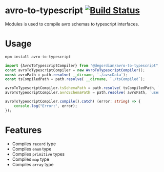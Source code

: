 # avro-to-typescript [![Build Status](https://travis-ci.org/degordian/avro-to-typescript.svg?branch=master)](https://travis-ci.org/degordian/avro-to-typescript)

Modules is used to compile avro schemas to typescript interfaces.

# Usage
```sh
npm install avro-to-typescript
```
```Typescript
import {AvroToTypescriptCompiler} from "@degordian/avro-to-typescript";
const avroToTypescriptCompiler = new AvroToTypescriptCompiler();
const avroPath = path.resolve( __dirname, `./avscData`);
const tsCompiledPath = path.resolve( __dirname, `./tsCompiled`);

avroToTypescriptCompiler.tsSchemaPath = path.resolve( tsCompiledPath, `user.ts`);
avroToTypescriptCompiler.avroSchemaPath = path.resolve( avroPath, `user.avsc`);

avroToTypescriptCompiler.compile().catch( (error: string) => {
    console.log("Error:", error);
});
```
# Features

  - Compiles `record` type
  - Compiles `enum` type
  - Compiles `primitive` types
  - Compiles `map` type
  - Compiles `array` type
